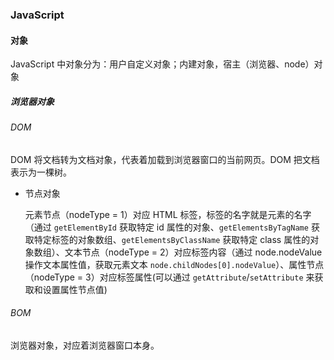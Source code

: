 ### JavaScript 

#### 对象

JavaScript 中对象分为：用户自定义对象；内建对象，宿主（浏览器、node）对象

##### 浏览器对象

###### DOM

DOM 将文档转为文档对象，代表着加载到浏览器窗口的当前网页。DOM 把文档表示为一棵树。

* 节点对象
  
  元素节点（nodeType = 1）对应 HTML 标签，标签的名字就是元素的名字（通过 `getElementById` 获取特定 id 属性的对象、`getElementsByTagName` 获取特定标签的对象数组、`getElementsByClassName` 获取特定 class 属性的对象数组）、文本节点（nodeType = 2）对应标签内容（通过 node.nodeValue 操作文本属性值，获取元素文本 `node.childNodes[0].nodeValue`）、属性节点（nodeType = 3）对应标签属性(可以通过 `getAttribute`/`setAttribute` 来获取和设置属性节点值)
  

###### BOM

浏览器对象，对应着浏览器窗口本身。